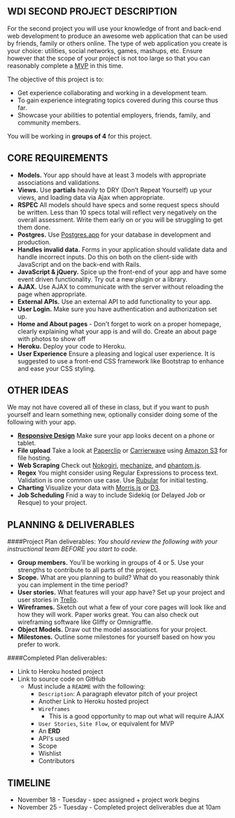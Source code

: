 ## WDI SECOND PROJECT DESCRIPTION
For the second project you will use your knowledge of front and back-end web development to produce an awesome web application that can be used by friends, family or others online. The type of web application you create is your choice: utilities, social networks, games, mashups, etc. Ensure however that the scope of your project is not too large so that you can reasonably complete a [MVP](http://en.wikipedia.org/wiki/Minimum_viable_product) in this time. 

The objective of this project is to:

* Get experience collaborating and working in a development team.
* To gain experience integrating topics covered during this course thus far.
* Showcase your abilities to potential employers, friends, family, and community members.

You will be working in **groups of 4** for this project.

## CORE REQUIREMENTS
* **Models.** Your app should have at least 3 models with appropriate associations and validations.
* **Views.** Use **partials** heavily to DRY (Don’t Repeat Yourself) up your views, and loading data via Ajax when appropriate.
* **RSPEC** All models should have specs and some request specs should be written. Less than 10 specs total will reflect very negatively on the overall assessment. Write them early on or you will be struggling to get them done. 
* **Postgres.** Use [Postgres.app](http://postgresapp.com) for your database in development and production.
* **Handles invalid data.** Forms in your application should validate data and handle incorrect inputs. Do this on both on the client-side with JavaScript and on the back-end with Rails.
* **JavaScript & jQuery.** Spice up the front-end of your app and have some event driven functionality. Try out a new plugin or a library.
* **AJAX.** Use AJAX to communicate with the server without reloading the page when appropriate.
* **External APIs.** Use an external API to add functionality to your app.
* **User Login.** Make sure you have authentication and authorization set up.
* **Home and About pages** - Don't forget to work on a proper homepage, clearly explaining what your app is and will do. Create an about page with photos to show off 
* **Heroku.** Deploy your code to Heroku.
* **User Experience** Ensure a pleasing and logical user experience. It is suggested to use a front-end CSS framework like Bootstrap to enhance and ease your CSS styling. 


## OTHER IDEAS
We may not have covered all of these in class, but if you want to push yourself and learn something new, optionally consider doing some of the following with your app.

* **[Responsive Design](http://en.wikipedia.org/wiki/Responsive_web_design)** Make sure your app looks decent on a phone or tablet.
* **File upload** Take a look at [Paperclip](https://github.com/thoughtbot/paperclip) or [Carrierwave](https://github.com/carrierwaveuploader/carrierwave) using [Amazon S3](http://aws.amazon.com/s3/) for file hosting.
* **Web Scraping** Check out [Nokogiri](http://nokogiri.org/), [mechanize](https://github.com/sparklemotion/mechanize), and [phantom.js](http://phantomjs.org/).
* **Regex** You might consider using Regular Expressions to process text. Validation is one common use case. Use [Rubular](http://rubular.com/) for initial testing.
* **Charting** Visualize your data with [Morris.js](http://www.oesmith.co.uk/morris.js/) or [D3](http://d3js.org/).
* **Job Scheduling** Fnid a way to include Sidekiq (or Delayed Job or Resque) to your project.

## PLANNING & DELIVERABLES


####Project Plan deliverables:
*You should review the following with your instructional team BEFORE you start to code.*

* **Group members.** You'll be working in groups of 4 or 5. Use your strengths to contribute to all parts of the project.
* **Scope.** What are you planning to build? What do you reasonably think you can implement in the time period?
* **User stories.** What features will your app have? Set up your project and user stories in [Trello](https://trello.com).
* **Wireframes.** Sketch out what a few of your core pages will look like and how they will work. Paper works great. You can also check out wireframing software like Gliffy or Omnigraffle.
* **Object Models.** Draw out the model associations for your project.
* **Milestones.** Outline some milestones for yourself based on how you prefer to work.


####Completed Plan deliverables:

* Link to Heroku hosted project
* Link to source code on GitHub
  * Must include a `README` with the following:
    * `Description`: A paragraph elevator pitch of your project
    * Another Link to Heroku hosted project
    * `Wireframes`
      * This is a good opportunity to map out what will require AJAX 
    * `User Stories`, `Site Flow`, or equivalent for MVP
    * An **ERD**
    * API's used
    * Scope 
    * Wishlist
    * Contributors

## TIMELINE

* November 18 - Tuesday - spec assigned + project work begins
* November 25 - Tuesday - Completed project deliverables due at 10am
